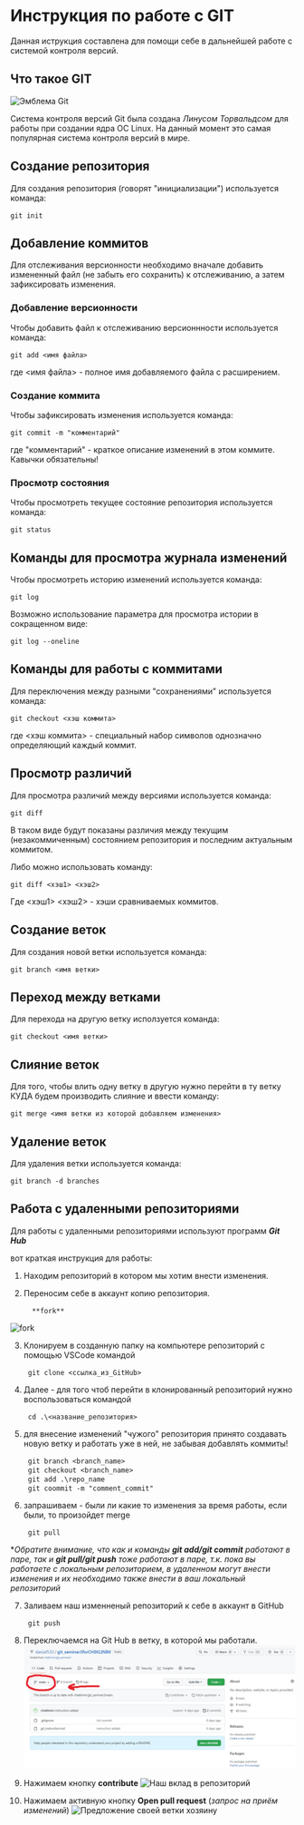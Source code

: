 # **Инструкция по работе с GIT**

Данная иструкция составлена для помощи себе в дальнейшей работе с системой контроля версий.

## Что такое GIT

![Эмблема Git](git.JPG)

Система контроля версий Git была создана *Линусом Торвальдсом* для работы при создании ядра ОС Linux. На данный момент это самая популярная система контроля версий в мире.

## Создание репозитория

Для создания репозитория (говорят "инициализации") используется команда:

    git init

## Добавление коммитов

Для отслеживания версионности необходимо вначале добавить измененный файл (не забыть его сохранить) к отслеживанию, а затем зафиксировать изменения.

### Добавление версионности

Чтобы добавить файл к отслеживанию версионнности используется команда:

    git add <имя файла>

где <имя файла> - полное имя добавляемого файла с расширением.

### Создание коммита

Чтобы зафиксировать изменения используется команда:

    git commit -m "комментарий"

где "комментарий" - краткое описание изменений в этом коммите. Кавычки обязательны!

### Просмотр состояния

Чтобы просмотреть текущее состояние репозитория используется команда:

    git status

## Команды для просмотра журнала изменений

Чтобы просмотреть историю изменений используется команда:

    git log

Возможно использование параметра для просмотра истории в сокращенном виде:

    git log --oneline

## Команды для работы с коммитами

Для переключения между разными "сохранениями" используется команда:

    git checkout <хэш коммита>

где <хэш коммита> - специальный набор символов однозначно определяющий каждый коммит.

## Просмотр различий

Для просмотра различий между версиями используется команда:

    git diff

В таком виде будут показаны различия между текущим (незакоммиченным) состоянием репозитория и последним актуальным коммитом.

Либо можно использовать команду:

    git diff <хэш1> <хэш2>

Где <хэш1> <хэш2> - хэши сравниваемых коммитов.

## Создание веток

Для создания новой ветки используется команда:

    git branch <имя ветки>

## Переход между ветками

Для перехода на другую ветку исползуется команда:

    git checkout <имя ветки>

## Слияние веток

Для того, чтобы влить одну ветку в другую нужно перейти в ту ветку КУДА будем производить слияние и ввести команду:

    git merge <имя ветки из которой добавляем изменения>

## Удаление веток

Для удаления ветки используется команда:
    
    git branch -d branches


## Работа с удаленными репозиториями

Для работы с удаленными репозиториями используют программ **_Git Hub_**

вот краткая инструкция для работы:

1) Находим репозиторий в котором мы хотим внести изменения.
2) Переносим себе в аккаунт копию репозитория. 

         **fork**
![fork](fork.jpg)

3) Клонируем в созданную папку на компьютере репозиторий с помощью VSCode командой

        git clone <ссылка_из_GitHub>

4) Далее - для того чтоб перейти в клонированный репозиторий нужно воспользоваться командой 

        cd .\<название_репозитория>

5) для внесение изменений "чужого" репозитория принято создавать новую ветку и работать уже в ней, не забывая добавлять коммиты!

        git branch <branch_name>
        git checkout <branch_name>
        git add .\repo_name
        git coommit -m "comment_commit"

6) запрашиваем - были ли какие то изменения за время работы, если были, то произойдет merge 

        git pull

**Обратите внимание, что как и команды **git add/git commit** работают в паре, так и **git pull/git push** тоже работают в паре, т.к. пока вы работаете с локальным репозиторием, в удаленном могут внести изменения и их необходимо также внести в ваш локальный репозиторий*

7) Заливаем наш изменненый репозиторий к себе в аккаунт в GitHub

        git push

8) Переключаемся на Git Hub в ветку, в которой мы работали.
![Переключение на свою ветку](change_branch.jpg)

9) Нажимаем кнопку **contribute**
![Наш вклад в репозиторий](contribute.jpg)

10) Нажимаем активную кнопку **Open pull request** (*запрос на приём изменений*)
![Предложение своей ветки хозяину](open_pull_request.jpg)